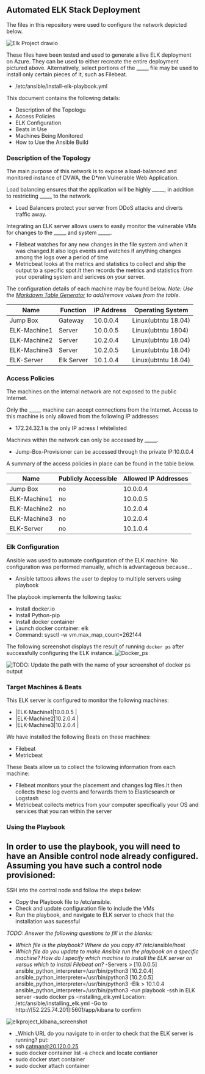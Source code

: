 ## Automated ELK Stack Deployment

The files in this repository were used to configure the network depicted below.

![Elk Project drawio](https://user-images.githubusercontent.com/24533867/145702943-d7ca77e4-8675-49e8-b57e-7dffcd92b8c6.png)

These files have been tested and used to generate a live ELK deployment on Azure. They can be used to either recreate the entire deployment pictured above. Alternatively, select portions of the _____ file may be used to install only certain pieces of it, such as Filebeat.

- /etc/ansible/install-elk-playbook.yml

This document contains the following details:
- Description of the Topologu
- Access Policies
- ELK Configuration
- Beats in Use
- Machines Being Monitored
- How to Use the Ansible Build


### Description of the Topology

The main purpose of this network is to expose a load-balanced and monitored instance of DVWA, the D*mn Vulnerable Web Application.

Load balancing ensures that the application will be highly _____, in addition to restricting _____ to the network.
- Load Balancers protect your server from DDoS attacks and diverts traffic away.

Integrating an ELK server allows users to easily monitor the vulnerable VMs for changes to the _____ and system _____.
- Filebeat watches for any new changes in the file system and when it was changed.It also logs events and watches if anything changes among the logs over a period of time
- Metricbeat looks at the metrics and statistics to collect and ship the output to a specific spot.It then records the metrics and statistics from your operating system and sericves on your server.

The configuration details of each machine may be found below.
_Note: Use the [Markdown Table Generator](http://www.tablesgenerator.com/markdown_tables) to add/remove values from the table_.

| Name     | Function | IP Address | Operating System |
|----------|----------|------------|------------------|
| Jump Box | Gateway  |10.0.0.4    |Linux(ubtntu 18.04)|
|ELK-Machine1|Server  |10.0.0.5    |Linux(ubtntu 1804) |
|ELK-Machine2|Server  |10.2.0.4    |Linux(ubtntu 18.04)|
|ELK-Machine3|Server  | 10.2.0.5   |Linux(ubtntu 18.04)|
|ELK-Server |Elk Server|10.1.0.4|Linux(ubtntu 18.04)|

### Access Policies

The machines on the internal network are not exposed to the public Internet. 

Only the _____ machine can accept connections from the Internet. Access to this machine is only allowed from the following IP addresses:
-  172.24.32.1 is the only IP adress I whitelisted 

Machines within the network can only be accessed by _____.
- Jump-Box-Provisioner can be accessed through the private IP:10.0.0.4  

A summary of the access policies in place can be found in the table below.

| Name     | Publicly Accessible | Allowed IP Addresses |
|----------|---------------------|----------------------|
|Jump Box    | no                    |10.0.0.4     |
|ELK-Machine1|no                     |10.0.0.5     |
|ELK-Machine2|no                     |10.2.0.4     |
|ELK-Machine3|no                     |10.2.0.4     |
|ELK-Server  |no                     |10.1.0.4     |
### Elk Configuration

Ansible was used to automate configuration of the ELK machine. No configuration was performed manually, which is advantageous because...
- Ansible tattoos allows the user to deploy to multiple servers using playbook

The playbook implements the following tasks:
- Install docker.io
- Install Python-pip
- Install docker container
- Launch docker container: elk
- Command: sysctl -w vm.max_map_count=262144

The following screenshot displays the result of running `docker ps` after successfully configuring the ELK instance.
![Docker_ps](https://user-images.githubusercontent.com/24533867/145702955-c7a7b1f6-f088-414a-a4ac-50566656da43.JPG)


![TODO: Update the path with the name of your screenshot of docker ps output](Images/docker_ps_output.png)

### Target Machines & Beats
This ELK server is configured to monitor the following machines:
- |ELK-Machine1|10.0.0.5     |
- |ELK-Machine2|10.2.0.4     |
- |ELK-Machine3|10.2.0.4     |

We have installed the following Beats on these machines:
- Filebeat 
- Metricbeat

These Beats allow us to collect the following information from each machine:
- Filebeat monitors your the placement and changes log files.It then collects these log events and forwards them to Elasticsearch or Logstash
- Metricbeat collects metrics from your computer specifically your OS and services that you ran within the server
### Using the Playbook
In order to use the playbook, you will need to have an Ansible control node already configured. Assuming you have such a control node provisioned: 
- 

SSH into the control node and follow the steps below:
- Copy the Playbook file to /etc/ansible.
- Check and update configuration file to include the VMs
- Run the playbook, and navigate to ELK server to check that the installation was sucessful

_TODO: Answer the following questions to fill in the blanks:_
- _Which file is the playbook? Where do you copy it?_
/etc/ansible/host
- _Which file do you update to make Ansible run the playbook on a specific machine? How do I specify which machine to install the ELK server on versus which to install Filebeat on?_
-Servers > [10.0.0.5] ansible_python_interpreter=/usr/bin/python3 [10.2.0.4] ansible_python_interpreter=/usr/bin/python3 [10.2.0.5] ansible_python_interpreter=/usr/bin/python3
-Elk > 10.1.0.4 ansible_python_interpreter=/usr/bin/python3
-run playbook
-ssh in ELK server
-sudo docker ps
-installing_elk.yml Location: /etc/ansible/installing_elk.yml
-Go to http://[52.225.74.201]:5601/app/kibana to confirm 

![elkproject_kibana_screenshot](https://user-images.githubusercontent.com/24533867/145702967-17a4d11f-dabe-4ab5-8718-cf496371dc9b.png)

- _Which URL do you navigate to in order to check that the ELK server is running?
put:
- ssh catman@20.120.0.25
- sudo docker container list -a 
check and locate contianer 
- sudo docker start container 
- sudo docker attach container 
